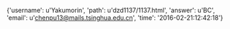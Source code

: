 {'username': u'Yakumorin', 'path': u'dzd1137/1137.html', 'answer': u'BC', 'email': u'chenpu13@mails.tsinghua.edu.cn', 'time': '2016-02-21:12:42:18'}